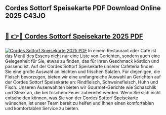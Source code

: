## Cordes Sottorf Speisekarte PDF Download Online 2025 C43JO

# <h2><a href="http://gcaueb.nevu.top/?p=Cordes+Sottorf+Speisekarte">🔗 👉🔴 Cordes Sottorf Speisekarte 2025 PDF</a></h2>

[![Cordes Sottorf Speisekarte 2025 PDF](https://i.imgur.com/dBaPXMq.png)](http://gcaueb.nevu.top/?p=Cordes+Sottorf+Speisekarte)
In einem Restaurant oder Café ist das Menü des Essens nicht nur eine Liste von Gerichten, sondern auch eine Gelegenheit für Sie, etwas zu finden, das für Ihren Geschmack köstlich und passend ist. Auf der Cordes Sottorf Speisekarte unserer Cafeteria finden Sie eine große Auswahl an leichten und frischen Salaten. Für diejenigen, die Fleisch bevorzugen, bieten wir eine umfangreiche Auswahl an Gerichten auf der Cordes Sottorf Speisekarte an: Rindfleisch, Schweinefleisch, Huhn und Fisch. Unseren Auserwählten bieten wir Gourmet-Gerichte wie Schaschlik und Steak an, die bei frischem Feuer zubereitet werden. Wenn Sie sich nicht entscheiden können, was Sie von der Cordes Sottorf Speisekarte wünschen, ist unser Team bereit zu helfen und Ihnen einen komfortablen und komfortablen Service zu bieten.
